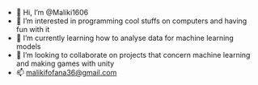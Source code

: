 - 👋 Hi, I’m @Maliki1606
- 👀 I’m interested in programming cool stuffs on computers and having fun with it
- 🌱 I’m currently learning how to analyse data for machine learning models
- 💞️ I’m looking to collaborate on projects that concern machine learning and making games with unity
- 📫 malikifofana36@gmail.com

<!---
Maliki1606/Maliki1606 is a ✨ special ✨ repository because its `README.md` (this file) appears on your GitHub profile.
You can click the Preview link to take a look at your changes.
--->
